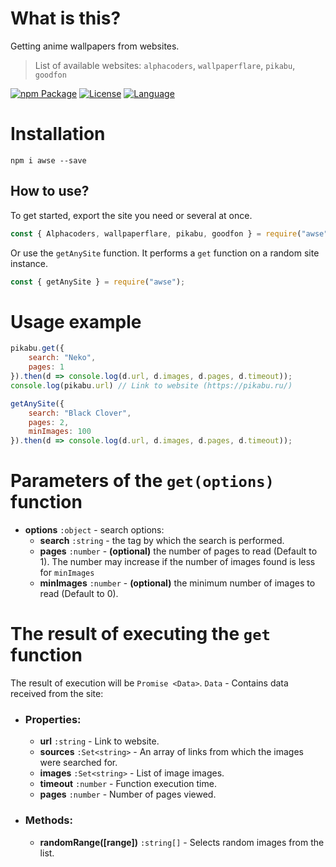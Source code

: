 # What is this?

Getting anime wallpapers from websites.
> List of available websites: `alphacoders`, `wallpaperflare`, `pikabu`, `goodfon`


[![npm Package](https://img.shields.io/badge/npm-v1.4.3-blue?style=for-the-badge&logo=appveyor)](https://www.npmjs.org/package/awse) [![License](https://img.shields.io/badge/license-ISC-green?style=for-the-badge&logo=appveyor)](https://github.com/Inadequado4192/awse/blob/master/LICENSE) [![Language](https://img.shields.io/badge/Language-JS%2FTS-yellowgreen?style=for-the-badge&logo=appveyor)](https://www.npmjs.com/package/awse)

# Installation

`npm i awse --save`

## How to use?

To get started, export the site you need or several at once.
```js
const { Alphacoders, wallpaperflare, pikabu, goodfon } = require("awse");
```
Or use the `getAnySite` function. It performs a `get` function on a random site instance.
```js
const { getAnySite } = require("awse");
```
# Usage example

```js
pikabu.get({
    search: "Neko",
    pages: 1
}).then(d => console.log(d.url, d.images, d.pages, d.timeout));
console.log(pikabu.url) // Link to website (https://pikabu.ru/)
```
```js
getAnySite({
    search: "Black Clover",
    pages: 2,
    minImages: 100
}).then(d => console.log(d.url, d.images, d.pages, d.timeout));
```

# Parameters of the `get(options)` function

* **options** `:object` - search options:
  * **search** `:string` - the tag by which the search is performed.
  * **pages** `:number` - __(optional)__ the number of pages to read (Default to 1). The number may increase if the number of images found is less for `minImages`
  * **minImages** `:number` - __(optional)__ the minimum number of images to read (Default to 0).

# The result of executing the `get` function

The result of execution will be `Promise <Data>`.
`Data` - Contains data received from the site:
* ### Properties:
  * **url** `:string` - Link to website.
  * **sources** `:Set<string>` - An array of links from which the images were searched for.
  * **images** `:Set<string>` - List of image images.
  * **timeout** `:number` - Function execution time.
  * **pages** `:number` - Number of pages viewed.
* ### Methods:
  * **randomRange([range])**  `:string[]` -  Selects random images from the list.
